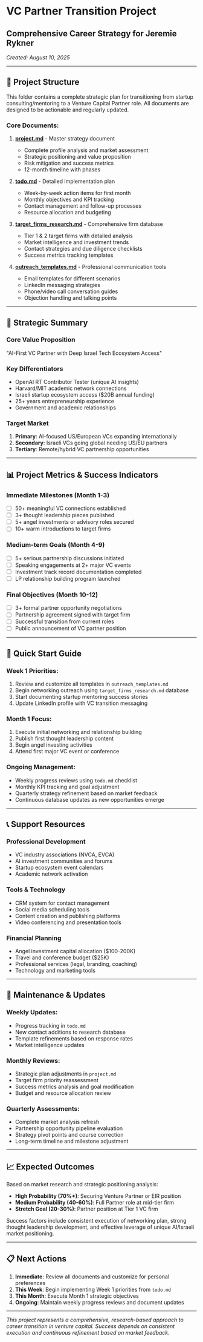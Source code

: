 # VC Partner Transition Project
## Comprehensive Career Strategy for Jeremie Rykner

*Created: August 10, 2025*

---

## 📁 **Project Structure**

This folder contains a complete strategic plan for transitioning from startup consulting/mentoring to a Venture Capital Partner role. All documents are designed to be actionable and regularly updated.

### **Core Documents:**

1. **[project.md](project.md)** - Master strategy document
   - Complete profile analysis and market assessment
   - Strategic positioning and value proposition
   - Risk mitigation and success metrics
   - 12-month timeline with phases

2. **[todo.md](todo.md)** - Detailed implementation plan
   - Week-by-week action items for first month
   - Monthly objectives and KPI tracking
   - Contact management and follow-up processes
   - Resource allocation and budgeting

3. **[target_firms_research.md](target_firms_research.md)** - Comprehensive firm database
   - Tier 1 & 2 target firms with detailed analysis
   - Market intelligence and investment trends
   - Contact strategies and due diligence checklists
   - Success metrics tracking templates

4. **[outreach_templates.md](outreach_templates.md)** - Professional communication tools
   - Email templates for different scenarios
   - LinkedIn messaging strategies
   - Phone/video call conversation guides
   - Objection handling and talking points

---

## 🎯 **Strategic Summary**

### **Core Value Proposition**
"AI-First VC Partner with Deep Israel Tech Ecosystem Access"

### **Key Differentiators**
- OpenAI RT Contributor Tester (unique AI insights)
- Harvard/MIT academic network connections
- Israeli startup ecosystem access ($20B annual funding)
- 25+ years entrepreneurship experience
- Government and academic relationships

### **Target Market**
1. **Primary**: AI-focused US/European VCs expanding internationally
2. **Secondary**: Israeli VCs going global needing US/EU partners
3. **Tertiary**: Remote/hybrid VC partnership opportunities

---

## 📊 **Project Metrics & Success Indicators**

### **Immediate Milestones (Month 1-3)**
- [ ] 50+ meaningful VC connections established
- [ ] 3+ thought leadership pieces published
- [ ] 5+ angel investments or advisory roles secured
- [ ] 10+ warm introductions to target firms

### **Medium-term Goals (Month 4-9)**
- [ ] 5+ serious partnership discussions initiated
- [ ] Speaking engagements at 2+ major VC events
- [ ] Investment track record documentation completed
- [ ] LP relationship building program launched

### **Final Objectives (Month 10-12)**
- [ ] 3+ formal partner opportunity negotiations
- [ ] Partnership agreement signed with target firm
- [ ] Successful transition from current roles
- [ ] Public announcement of VC partner position

---

## 🚀 **Quick Start Guide**

### **Week 1 Priorities:**
1. Review and customize all templates in `outreach_templates.md`
2. Begin networking outreach using `target_firms_research.md` database
3. Start documenting startup mentoring success stories
4. Update LinkedIn profile with VC transition messaging

### **Month 1 Focus:**
1. Execute initial networking and relationship building
2. Publish first thought leadership content
3. Begin angel investing activities
4. Attend first major VC event or conference

### **Ongoing Management:**
- Weekly progress reviews using `todo.md` checklist
- Monthly KPI tracking and goal adjustment
- Quarterly strategy refinement based on market feedback
- Continuous database updates as new opportunities emerge

---

## 📞 **Support Resources**

### **Professional Development**
- VC industry associations (NVCA, EVCA)
- AI investment communities and forums
- Startup ecosystem event calendars
- Academic network activation

### **Tools & Technology**
- CRM system for contact management
- Social media scheduling tools
- Content creation and publishing platforms
- Video conferencing and presentation tools

### **Financial Planning**
- Angel investment capital allocation ($100-200K)
- Travel and conference budget ($25K)
- Professional services (legal, branding, coaching)
- Technology and marketing tools

---

## 🔄 **Maintenance & Updates**

### **Weekly Updates:**
- Progress tracking in `todo.md`
- New contact additions to research database
- Template refinements based on response rates
- Market intelligence updates

### **Monthly Reviews:**
- Strategic plan adjustments in `project.md`
- Target firm priority reassessment
- Success metrics analysis and goal modification
- Budget and resource allocation review

### **Quarterly Assessments:**
- Complete market analysis refresh
- Partnership opportunity pipeline evaluation
- Strategy pivot points and course correction
- Long-term timeline and milestone adjustment

---

## 📈 **Expected Outcomes**

Based on market research and strategic positioning analysis:

- **High Probability (70%+)**: Securing Venture Partner or EIR position
- **Medium Probability (40-60%)**: Full Partner role at mid-tier firm
- **Stretch Goal (20-30%)**: Partner position at Tier 1 VC firm

Success factors include consistent execution of networking plan, strong thought leadership development, and effective leverage of unique AI/Israeli market positioning.

---

## 📋 **Next Actions**

1. **Immediate**: Review all documents and customize for personal preferences
2. **This Week**: Begin implementing Week 1 priorities from `todo.md`
3. **This Month**: Execute Month 1 strategic objectives
4. **Ongoing**: Maintain weekly progress reviews and document updates

---

*This project represents a comprehensive, research-based approach to career transition in venture capital. Success depends on consistent execution and continuous refinement based on market feedback.*